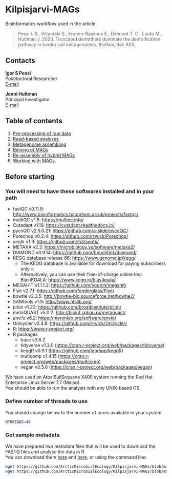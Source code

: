 # Kilpisjarvi-MAGs

Bioinformatics workflow used in the article:

> Pessi I. S.,  Viitamäki S., Eronen-Rasimus E., Delmont T. O., Luoto M., Hultman J. 2020. Truncated denitrifiers dominate the denitrification pathway in tundra soil metagenomes. BioRxiv, doi: XXX.

## Contacts

**Igor S Pessi**  
Postdoctoral Researcher  
[E-mail](mailto:igor.pessi@helsinki.fi)

**Jenni Hultman**  
Principal Investigator  
[E-mail](mailto:jenni.hultman@helsinki.fi)

## Table of contents

1. [Pre-processing of raw data](https://github.com/ArcticMicrobialEcology/Kilpisjarvi-MAGs/blob/master/01-pre-processing.md)
2. [Read-based analyses](https://github.com/ArcticMicrobialEcology/Kilpisjarvi-MAGs/blob/master/02-read-based.md)
3. [Metagenome assembling](https://github.com/ArcticMicrobialEcology/Kilpisjarvi-MAGs/blob/master/03-assembling.md)
4. [Binning of MAGs](https://github.com/ArcticMicrobialEcology/Kilpisjarvi-MAGs/blob/master/04-MAG-binning.md)
5. [Re-assembly of hybrid MAGs](https://github.com/ArcticMicrobialEcology/Kilpisjarvi-MAGs/blob/master/05-hybrid-assembling.md)
6. [Working with MAGs](https://github.com/ArcticMicrobialEcology/Kilpisjarvi-MAGs/blob/master/06-working-with-MAGs.md).

## Before starting

### You will need to have these softwares installed and in your path

* fastQC v0.11.9: http://www.bioinformatics.babraham.ac.uk/projects/fastqc/
* multiQC v1.8: https://multiqc.info/
* Cutadapt v1.16: https://cutadapt.readthedocs.io/
* pycoQC v2.5.0.21: https://github.com/a-slide/pycoQC/
* Porechop v0.2.4: https://github.com/rrwick/Porechop/
* seqtk v1.3: https://github.com/lh3/seqtk/
* METAXA v2.2: https://microbiology.se/software/metaxa2/
* DIAMOND v0.9.14: https://github.com/bbuchfink/diamond/
* KEGG database release 86: https://www.genome.jp/kegg/
  * The KEGG database is available for download for paying subscribers only :(
  * Alternatively, you can use their free-of-charge online tool BlastKOALA: https://www.kegg.jp/blastkoala/
* MEGAHIT v1.1.1.2: https://github.com/voutcn/megahit/
* Flye v2.7.1: https://github.com/fenderglass/Flye/
* bowtie v2.3.5: http://bowtie-bio.sourceforge.net/bowtie2/
* SAMtools v1.9: http://www.htslib.org/
* pilon v1.23: https://github.com/broadinstitute/pilon/
* metaQUAST v5.0.2: http://bioinf.spbau.ru/metaquast/
* anvi’o v6.2: https://merenlab.org/software/anvio/
* Unicycler v0.4.8: https://github.com/rrwick/Unicycler/
* R: https://www.r-project.org/
* R packages
  * base v3.6.2
  * tidyverse v1.3.0 (https://cran.r-project.org/web/packages/tidyverse)
  * keggR v0.9.1 (https://github.com/igorspp/keggR)
  * multcomp v1.4.15 (https://cran.r-project.org/web/packages/multcomp)
  * vegan v2.5.6 (https://cran.r-project.org/web/packages/vegan)

We have used an Atos BullSequana X400 system running the Red Hat Enterprise Linux Server 7.7 (Maipo).  
You should be able to run the analysis with any UNIX-based OS.

### Define number of threads to use

You should change below to the number of cores available in your system:

```bash
NTHREADS=40
```

### Get sample metadata

We have prepared two metadata files that will be used to download the FASTQ files and analyse the data in R.  
You can download them [here](https://github.com/ArcticMicrobialEcology/Kilpisjarvi-MAGs/blob/master/sample_metadata_illumina.txt) and [here](https://github.com/ArcticMicrobialEcology/Kilpisjarvi-MAGs/blob/master/sample_metadata_nanopore.txt), or using the command line:

```bash
wget https://github.com/ArcticMicrobialEcology/Kilpisjarvi-MAGs/blob/master/sample_metadata_illumina.txt
wget https://github.com/ArcticMicrobialEcology/Kilpisjarvi-MAGs/blob/master/sample_metadata_nanopore.txt
```
